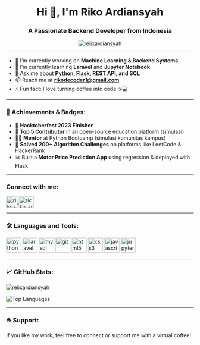 <h1 align="center">Hi 👋, I'm Riko Ardiansyah</h1>
<h3 align="center">A Passionate Backend Developer from Indonesia</h3>

<p align="center">
  <img src="https://komarev.com/ghpvc/?username=relixardiansyah&label=Profile%20views&color=0e75b6&style=flat" alt="relixardiansyah" />
</p>

---

- 🔭 I’m currently working on **Machine Learning & Backend Systems**
- 🌱 I’m currently learning **Laravel** and **Jupyter Notebook**
- 💬 Ask me about **Python, Flask, REST API, and SQL**
- 📫 Reach me at **rikodecoder1@gmail.com**
- ⚡ Fun fact: I love turning coffee into code ☕💻

---

<h3 align="left">🚀 Achievements & Badges:</h3>

- 🏅 **Hacktoberfest 2023 Finisher**
- 🥇 **Top 5 Contributor** in an open-source education platform (simulasi)
- 👨‍🏫 **Mentor** at Python Bootcamp (simulasi komunitas kampus)
- 🧠 **Solved 200+ Algorithm Challenges** on platforms like LeetCode & HackerRank
- 📊 Built a **Motor Price Prediction App** using regression & deployed with Flask

---

<h3 align="left">Connect with me:</h3>
<p align="left">
  <a href="https://linkedin.com/in/rikoardiansyah" target="_blank">
    <img align="center" src="https://cdn.jsdelivr.net/gh/devicons/devicon/icons/linkedin/linkedin-original.svg" alt="rikoardiansyah" height="30" width="30" />
  </a>
  <a href="https://instagram.com/ricko_ard1" target="_blank">
    <img align="center" src="https://raw.githubusercontent.com/rahuldkjain/github-profile-readme-generator/master/src/images/icons/Social/instagram.svg" alt="ricko_ard1" height="30" width="40" />
  </a>
</p>

---

<h3 align="left">🛠️ Languages and Tools:</h3>
<p align="left">
  <img src="https://cdn.jsdelivr.net/gh/devicons/devicon/icons/python/python-original.svg" alt="python" width="40" height="40"/>
  <img src="https://cdn.jsdelivr.net/gh/devicons/devicon/icons/laravel/laravel-plain.svg" alt="laravel" width="40" height="40"/>
  <img src="https://cdn.jsdelivr.net/gh/devicons/devicon/icons/mysql/mysql-original.svg" alt="mysql" width="40" height="40"/>
  <img src="https://cdn.jsdelivr.net/gh/devicons/devicon/icons/git/git-original.svg" alt="git" width="40" height="40"/>
  <img src="https://cdn.jsdelivr.net/gh/devicons/devicon/icons/html5/html5-original.svg" alt="html5" width="40" height="40"/>
  <img src="https://cdn.jsdelivr.net/gh/devicons/devicon/icons/css3/css3-original.svg" alt="css3" width="40" height="40"/>
  <img src="https://cdn.jsdelivr.net/gh/devicons/devicon/icons/javascript/javascript-original.svg" alt="javascript" width="40" height="40"/>
  <img src="https://cdn.jsdelivr.net/gh/devicons/devicon/icons/jupyter/jupyter-original.svg" alt="jupyter" width="40" height="40"/>
</p>

---

<h3 align="left">📈 GitHub Stats:</h3>
<p align="left">
  <img src="https://github-readme-stats.vercel.app/api?username=relixardiansyah&show_icons=true&theme=tokyonight" alt="relixardiansyah" />
</p>
<p align="left">
  <img src="https://github-readme-stats.vercel.app/api/top-langs/?username=relixardiansyah&layout=compact&theme=tokyonight" alt="Top Languages" />
</p>

---

<h3 align="left">☕ Support:</h3>
<p>
  If you like my work, feel free to connect or support me with a virtual coffee!
</p>
